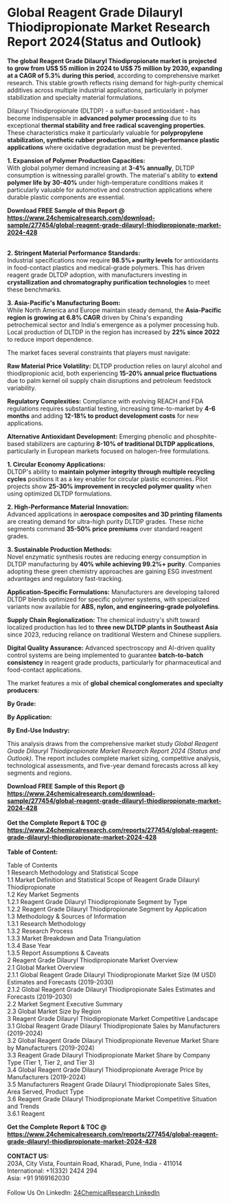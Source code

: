 <h1>Global Reagent Grade Dilauryl Thiodipropionate Market Research Report 2024(Status and Outlook)</h1><p><strong>The global Reagent Grade Dilauryl Thiodipropionate market is projected to grow from US$ 55 million in 2024 to US$ 75 million by 2030, expanding at a CAGR of 5.3% during this period</strong>, according to comprehensive market research. This stable growth reflects rising demand for high-purity chemical additives across multiple industrial applications, particularly in polymer stabilization and specialty material formulations.</p><p>Dilauryl Thiodipropionate (DLTDP) - a sulfur-based antioxidant - has become indispensable in <strong>advanced polymer processing</strong> due to its exceptional <strong>thermal stability and free radical scavenging properties</strong>. These characteristics make it particularly valuable for <strong>polypropylene stabilization, synthetic rubber production, and high-performance plastic applications</strong> where oxidative degradation must be prevented.</p><p><strong>1. Expansion of Polymer Production Capacities:</strong><br>
With global polymer demand increasing at <strong>3-4% annually</strong>, DLTDP consumption is witnessing parallel growth. The material's ability to <strong>extend polymer life by 30-40%</strong> under high-temperature conditions makes it particularly valuable for automotive and construction applications where durable plastic components are essential.</p><div><b>Download FREE Sample of this Report @ 
            <a href="https://www.24chemicalresearch.com/download-sample/277454/global-reagent-grade-dilauryl-thiodipropionate-market-2024-428">
            https://www.24chemicalresearch.com/download-sample/277454/global-reagent-grade-dilauryl-thiodipropionate-market-2024-428</a></b></div><br><p><strong>2. Stringent Material Performance Standards:</strong><br>
Industrial specifications now require <strong>98.5%+ purity levels</strong> for antioxidants in food-contact plastics and medical-grade polymers. This has driven reagent grade DLTDP adoption, with manufacturers investing in <strong>crystallization and chromatography purification technologies</strong> to meet these benchmarks.</p><p><strong>3. Asia-Pacific's Manufacturing Boom:</strong><br>
While North America and Europe maintain steady demand, the <strong>Asia-Pacific region is growing at 6.8% CAGR</strong> driven by China's expanding petrochemical sector and India's emergence as a polymer processing hub. Local production of DLTDP in the region has increased by <strong>22% since 2022</strong> to reduce import dependence.</p><p>The market faces several constraints that players must navigate:</p><p><strong>Raw Material Price Volatility:</strong> DLTDP production relies on lauryl alcohol and thiodipropionic acid, both experiencing <strong>15-20% annual price fluctuations</strong> due to palm kernel oil supply chain disruptions and petroleum feedstock variability.</p><p><strong>Regulatory Complexities:</strong> Compliance with evolving REACH and FDA regulations requires substantial testing, increasing time-to-market by <strong>4-6 months</strong> and adding <strong>12-18% to product development costs</strong> for new applications.</p><p><strong>Alternative Antioxidant Development:</strong> Emerging phenolic and phosphite-based stabilizers are capturing <strong>8-10% of traditional DLTDP applications</strong>, particularly in European markets focused on halogen-free formulations.</p><p><strong>1. Circular Economy Applications:</strong><br>
DLTDP's ability to <strong>maintain polymer integrity through multiple recycling cycles</strong> positions it as a key enabler for circular plastic economies. Pilot projects show <strong>25-30% improvement in recycled polymer quality</strong> when using optimized DLTDP formulations.</p><p><strong>2. High-Performance Material Innovation:</strong><br>
Advanced applications in <strong>aerospace composites and 3D printing filaments</strong> are creating demand for ultra-high purity DLTDP grades. These niche segments command <strong>35-50% price premiums</strong> over standard reagent grades.</p><p><strong>3. Sustainable Production Methods:</strong><br>
Novel enzymatic synthesis routes are reducing energy consumption in DLTDP manufacturing by <strong>40% while achieving 99.2%+ purity</strong>. Companies adopting these green chemistry approaches are gaining ESG investment advantages and regulatory fast-tracking.</p><p><strong>Application-Specific Formulations:</strong> Manufacturers are developing tailored DLTDP blends optimized for specific polymer systems, with specialized variants now available for <strong>ABS, nylon, and engineering-grade polyolefins</strong>.</p><p><strong>Supply Chain Regionalization:</strong> The chemical industry's shift toward localized production has led to <strong>three new DLTDP plants in Southeast Asia</strong> since 2023, reducing reliance on traditional Western and Chinese suppliers.</p><p><strong>Digital Quality Assurance:</strong> Advanced spectroscopy and AI-driven quality control systems are being implemented to guarantee <strong>batch-to-batch consistency</strong> in reagent grade products, particularly for pharmaceutical and food-contact applications.</p><p>The market features a mix of <strong>global chemical conglomerates and specialty producers</strong>:</p><p><strong>By Grade:</strong></p><p><strong>By Application:</strong></p><p><strong>By End-Use Industry:</strong></p><p>This analysis draws from the comprehensive market study <em>Global Reagent Grade Dilauryl Thiodipropionate Market Research Report 2024 (Status and Outlook)</em>. The report includes complete market sizing, competitive analysis, technological assessments, and five-year demand forecasts across all key segments and regions.</p><div><b>Download FREE Sample of this Report @ 
            <a href="https://www.24chemicalresearch.com/download-sample/277454/global-reagent-grade-dilauryl-thiodipropionate-market-2024-428">
            https://www.24chemicalresearch.com/download-sample/277454/global-reagent-grade-dilauryl-thiodipropionate-market-2024-428</a></b></div><br><div><b>Get the Complete Report & TOC @ 
            <a href="https://www.24chemicalresearch.com/reports/277454/global-reagent-grade-dilauryl-thiodipropionate-market-2024-428">
            https://www.24chemicalresearch.com/reports/277454/global-reagent-grade-dilauryl-thiodipropionate-market-2024-428</a></b></div><br>
            <b>Table of Content:</b><p>Table of Contents<br />
1 Research Methodology and Statistical Scope<br />
1.1 Market Definition and Statistical Scope of Reagent Grade Dilauryl Thiodipropionate<br />
1.2 Key Market Segments<br />
1.2.1 Reagent Grade Dilauryl Thiodipropionate Segment by Type<br />
1.2.2 Reagent Grade Dilauryl Thiodipropionate Segment by Application<br />
1.3 Methodology & Sources of Information<br />
1.3.1 Research Methodology<br />
1.3.2 Research Process<br />
1.3.3 Market Breakdown and Data Triangulation<br />
1.3.4 Base Year<br />
1.3.5 Report Assumptions & Caveats<br />
2 Reagent Grade Dilauryl Thiodipropionate Market Overview<br />
2.1 Global Market Overview<br />
2.1.1 Global Reagent Grade Dilauryl Thiodipropionate Market Size (M USD) Estimates and Forecasts (2019-2030)<br />
2.1.2 Global Reagent Grade Dilauryl Thiodipropionate Sales Estimates and Forecasts (2019-2030)<br />
2.2 Market Segment Executive Summary<br />
2.3 Global Market Size by Region<br />
3 Reagent Grade Dilauryl Thiodipropionate Market Competitive Landscape<br />
3.1 Global Reagent Grade Dilauryl Thiodipropionate Sales by Manufacturers (2019-2024)<br />
3.2 Global Reagent Grade Dilauryl Thiodipropionate Revenue Market Share by Manufacturers (2019-2024)<br />
3.3 Reagent Grade Dilauryl Thiodipropionate Market Share by Company Type (Tier 1, Tier 2, and Tier 3)<br />
3.4 Global Reagent Grade Dilauryl Thiodipropionate Average Price by Manufacturers (2019-2024)<br />
3.5 Manufacturers Reagent Grade Dilauryl Thiodipropionate Sales Sites, Area Served, Product Type<br />
3.6 Reagent Grade Dilauryl Thiodipropionate Market Competitive Situation and Trends<br />
3.6.1 Reagent</p><div><b>Get the Complete Report & TOC @ 
            <a href="https://www.24chemicalresearch.com/reports/277454/global-reagent-grade-dilauryl-thiodipropionate-market-2024-428">
            https://www.24chemicalresearch.com/reports/277454/global-reagent-grade-dilauryl-thiodipropionate-market-2024-428</a></b></div><br><b>CONTACT US:</b><br>
            203A, City Vista, Fountain Road, Kharadi, Pune, India - 411014<br>
            International: +1(332) 2424 294<br>
            Asia: +91 9169162030 <br><br>
            Follow Us On LinkedIn: <a href="https://www.linkedin.com/company/24chemicalresearch/">24ChemicalResearch LinkedIn</a>